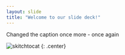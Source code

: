 ```yaml
---
layout: slide
title: "Welcome to our slide deck!"
---
```


Changed the caption once more - once again

![skitchtocat](https://octodex.github.com/images/skitchtocat.png)
{: .center}
